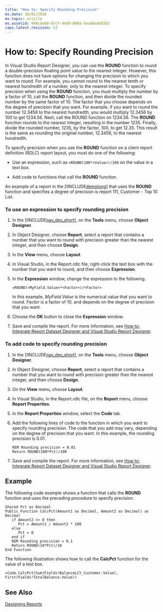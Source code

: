 ```yaml
---
title: "How to: Specify Rounding Precision"
ms.date: 10/01/2018
ms.topic: article
ms.assetid: 948cdeb0-07cf-4e89-800d-5ead0addd263
caps.latest.revision: 13
---
```

# How to: Specify Rounding Precision
In Visual Studio Report Designer, you can use the **ROUND** function to round a double-precision floating point value to the nearest integer. However, this function does not have options for changing the precision to which you want to round. For example, you cannot round to the nearest tenth or nearest hundredth of a number, only to the nearest integer. To specify precision when using the **ROUND** function, you must multiply the number by a factor of 10, call the **ROUND** function, and then divide the rounded number by the same factor of 10. The factor that you choose depends on the degree of precision that you want. For example, if you want to round the number 12.3456 to the nearest hundredth, you would multiply 12.3456 by 100 to get 1234.56. Next, call the ROUND function on 1234.56. The **ROUND** function rounds to the nearest integer, resulting in the number 1235. Finally, divide the rounded number, 1235, by the factor, 100, to get 12.35. This result is the same as rounding the original number, 12.3456, to the nearest hundredth.  
  
 To specify precision when you use the **ROUND** function on a client report definition \(RDLC\) report layout, you must do one of the following:  
  
-   Use an expression, such as `=ROUND(100*<Value>)/100` on the value in a text box.  
  
-   Add code to functions that call the **ROUND** function.  
  
 An example of a report in the [!INCLUDE[demolong](includes/demolong_md.md)] that uses the **ROUND** function and specifies a degree of precision is report 111, Customer - Top 10 List.  
  
### To use an expression to specify rounding precision  
  
1.  In the [!INCLUDE[nav_dev_short](includes/nav_dev_short_md.md)], on the **Tools** menu, choose **Object Designer**.  
  
2.  In Object Designer, choose **Report**, select a report that contains a number that you want to round with precision greater than the nearest integer, and then choose **Design**.  
  
3.  In the **View** menu, choose **Layout**.  
  
4.  In Visual Studio, in the Report.rdlc file, right-click the text box with the number that you want to round, and then choose **Expression**.  
  
5.  In the **Expression** window, change the expression to the following.  
  
    ```  
    =ROUND(<MyField.Value>*<Factor>)/<Factor>  
    ```  
  
     In this example, *MyField.Value* is the numerical value that you want to round. *Factor* is a factor of 10, and depends on the degree of precision that you want.  
  
6.  Choose the **OK** button to close the **Expression** window.  
  
7.  Save and compile the report. For more information, see [How to: Integrate Report Dataset Designer and Visual Studio Report Designer](How-to--Integrate-Report-Dataset-Designer-and-Visual-Studio-Report-Designer.md).  
  
### To add code to specify rounding precision  
  
1.  In the [!INCLUDE[nav_dev_short](includes/nav_dev_short_md.md)], on the **Tools** menu, choose **Object Designer**.  
  
2.  In Object Designer, choose **Report**, select a report that contains a number that you want to round with precision greater than the nearest integer, and then choose **Design**.  
  
3.  On the **View** menu, choose **Layout**.  
  
4.  In Visual Studio, in the Report.rdlc file, on the **Report** menu, choose **Report Properties**.  
  
5.  In the **Report Properties** window, select the **Code** tab.  
  
6.  Add the following lines of code to the function in which you want to specify rounding precision. The code that you add may vary, depending on the degree of precision that you want. In this example, the rounding precision is 0.01.  
  
    ```  
    REM Rounding precision = 0.01  
    Return ROUND(100*Pct)/100  
    ```  
  
7.  Save and compile the report. For more information, see [How to: Integrate Report Dataset Designer and Visual Studio Report Designer](How-to--Integrate-Report-Dataset-Designer-and-Visual-Studio-Report-Designer.md).  
  
## Example  
 The following code example shows a function that calls the **ROUND** function and uses the preceding procedure to specify precision.  
  
```  
Shared Pct as Decimal  
Public Function CalcPct(Amount1 as Decimal, Amount2 as Decimal) as Decimal   
   if Amount2 <> 0 then  
      Pct = Amount1 / Amount2 * 100  
   else  
      Pct = 0  
   end if  
   REM Rounding precision = 0.1  
   Return ROUND(10*Pct)/10  
End Function  
```  
  
 The following illustration shows how to call the **CalcPct** function for the value of a text box.  
  
```  
=Code.CalcPct(Sum(Fields!BalanceLCY_Customer.Value), First(Fields!TotalBalance.Value))  
```  
  
## See Also  
 [Designing Reports](Designing-Reports.md)
